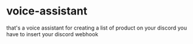 # voice-assistant
that's a voice assistant for creating a list of product on your discord
you have to insert your discord webhook
